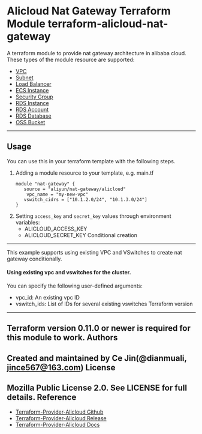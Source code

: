 Alicloud Nat Gateway Terraform Module
terraform-alicloud-nat-gateway
=====================================================================
 A terraform module to provide nat gateway architecture in alibaba cloud.
 These types of the module resource are supported:
 - [VPC](https://www.terraform.io/docs/providers/alicloud/r/vpc.html)
- [Subnet](https://www.terraform.io/docs/providers/alicloud/r/vswitch.html)
- [Load Balancer](https://www.terraform.io/docs/providers/alicloud/r/slb.html)
- [ECS Instance](https://www.terraform.io/docs/providers/alicloud/r/instance.html)
- [Security Group](https://www.terraform.io/docs/providers/alicloud/r/security_group.html)
- [RDS Instance](https://www.terraform.io/docs/providers/alicloud/r/db_instance.html)
- [RDS Account](https://www.terraform.io/docs/providers/alicloud/r/db_account.html)
- [RDS Database](https://www.terraform.io/docs/providers/alicloud/r/db_database.html)
- [OSS Bucket](https://www.terraform.io/docs/providers/alicloud/r/oss_bucket.html)
 ----------------------
 Usage
-----
You can use this in your terraform template with the following steps.
 1. Adding a module resource to your template, e.g. main.tf
     ```
    module "nat-gateway" {
        source = "aliyun/nat-gateway/alicloud"
         vpc_name = "my-new-vpc"
        vswitch_cidrs = ["10.1.2.0/24", "10.1.3.0/24"]
    }
    ```
 2. Setting `access_key` and `secret_key` values through environment variables:
     - ALICLOUD_ACCESS_KEY
    - ALICLOUD_SECRET_KEY
 Conditional creation
--------------------
This example supports using existing VPC and VSwitches to create nat gateway conditionally.
 #### Using existing vpc and vswitches for the cluster.
 You can specify the following user-defined arguments:
 * vpc_id: An existing vpc ID
* vswitch_ids: List of IDs for several existing vswitches
 Terraform version
-----------------
Terraform version 0.11.0 or newer is required for this module to work.
 Authors
-------
Created and maintained by Ce Jin(@dianmuali, jince567@163.com)
 License
-------
Mozilla Public License 2.0. See LICENSE for full details.
 Reference
---------
* [Terraform-Provider-Alicloud Github](https://github.com/terraform-providers/terraform-provider-alicloud)
* [Terraform-Provider-Alicloud Release](https://releases.hashicorp.com/terraform-provider-alicloud/)
* [Terraform-Provider-Alicloud Docs](https://www.terraform.io/docs/providers/alicloud/)